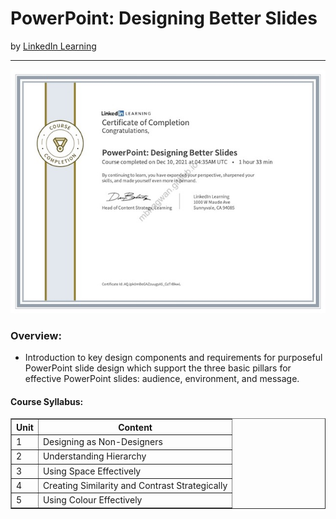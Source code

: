 <h1>PowerPoint: Designing Better Slides</h1>
by <a href="https://www.linkedin.com/learning/powerpoint-designing-better-slides">LinkedIn Learning</a>
<hr>

<!-- ![Certificate of Completion]() -->

![Certificate of Achievement](/images/powerpoint_design_better_slides.jpg)
 
<h3>Overview:</h3>
<ul>
 <li>Introduction to key design components and requirements for purposeful PowerPoint slide design which support the three basic pillars for effective PowerPoint slides: audience, environment, and message.</li>
</ul>

<h4>Course Syllabus:</h4>

<table border="1">
 <tr>
  <th>Unit</th>
  <th>Content</th>
 </tr>
 <tr>
  <td>1</td>
  <td>Designing as Non-Designers</td>
 </tr>
 <tr>
  <td>2</td>
  <td>Understanding Hierarchy</td>
 </tr>
 <tr>
  <td>3</td>
  <td>Using Space Effectively</td>
 </tr>
 <tr>
  <td>4</td>
  <td>Creating Similarity and Contrast Strategically</td>
 </tr>
 <tr>
  <td>5</td>
  <td>Using Colour Effectively</td>
 </tr>
</table>
